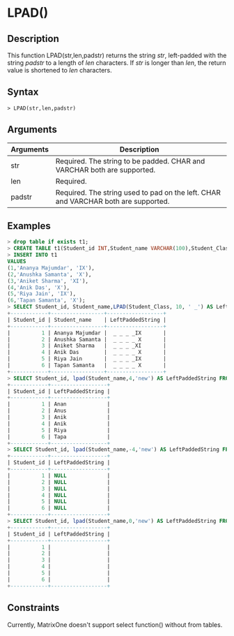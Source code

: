 # **LPAD()**

## **Description**

This function LPAD(str,len,padstr) returns the string *str*, left-padded with the string *padstr* to a length of *len* characters. If *str* is longer than *len*, the return value is shortened to *len* characters.

## **Syntax**

```
> LPAD(str,len,padstr)
```

## **Arguments**

|  Arguments   | Description  |
|  ----  | ----  |
| str | Required.  The string to be padded. CHAR and VARCHAR both are supported.|
| len | Required.  |
| padstr | Required. The string used to pad on the left. CHAR and VARCHAR both are supported.|

## **Examples**

```sql
> drop table if exists t1;
> CREATE TABLE t1(Student_id INT,Student_name VARCHAR(100),Student_Class CHAR(20));
> INSERT INTO t1
VALUES
(1,'Ananya Majumdar', 'IX'),
(2,'Anushka Samanta', 'X'),
(3,'Aniket Sharma', 'XI'),
(4,'Anik Das', 'X'),
(5,'Riya Jain', 'IX'),
(6,'Tapan Samanta', 'X');
> SELECT Student_id, Student_name,LPAD(Student_Class, 10, ' _') AS LeftPaddedString FROM t1;
+------------+-----------------+------------------+
| Student_id | Student_name    | LeftPaddedString |
+------------+-----------------+------------------+
|          1 | Ananya Majumdar |  _ _ _ _IX       |
|          2 | Anushka Samanta |  _ _ _ _ X       |
|          3 | Aniket Sharma   |  _ _ _ _XI       |
|          4 | Anik Das        |  _ _ _ _ X       |
|          5 | Riya Jain       |  _ _ _ _IX       |
|          6 | Tapan Samanta   |  _ _ _ _ X       |
+------------+-----------------+------------------+
> SELECT Student_id, lpad(Student_name,4,'new') AS LeftPaddedString FROM t1;
+------------+------------------+
| Student_id | LeftPaddedString |
+------------+------------------+
|          1 | Anan             |
|          2 | Anus             |
|          3 | Anik             |
|          4 | Anik             |
|          5 | Riya             |
|          6 | Tapa             |
+------------+------------------+
> SELECT Student_id, lpad(Student_name,-4,'new') AS LeftPaddedString FROM t1;
+------------+------------------+
| Student_id | LeftPaddedString |
+------------+------------------+
|          1 | NULL             |
|          2 | NULL             |
|          3 | NULL             |
|          4 | NULL             |
|          5 | NULL             |
|          6 | NULL             |
+------------+------------------+
> SELECT Student_id, lpad(Student_name,0,'new') AS LeftPaddedString FROM t1;
+------------+------------------+
| Student_id | LeftPaddedString |
+------------+------------------+
|          1 |                  |
|          2 |                  |
|          3 |                  |
|          4 |                  |
|          5 |                  |
|          6 |                  |
+------------+------------------+
```

## Constraints

Currently, MatrixOne doesn't support select function() without from tables.
